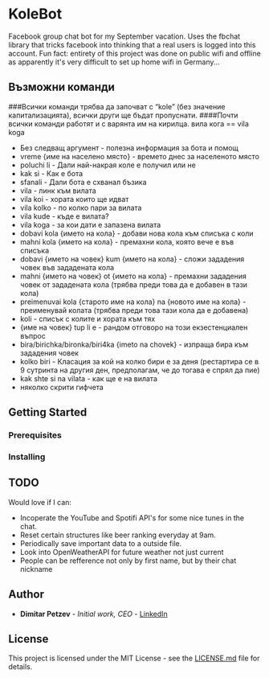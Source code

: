 # KoleBot

Facebook group chat bot for my September vacation. Uses the fbchat library that tricks facebook into thinking that a real users is logged into this account.  Fun fact: entirety of this project was done on public wifi and offline as apparently it's very difficult to set up home wifi in Germany... 

## Възможни команди
###Всички команди трябва да започват с “kole” (без значение капитализацията), всички други ще бъдат пропуснати. 
####Почти всички команди работят и с варянта им на кирилца. вила кога == vila koga 
* Без следващ аргумент - полезна информация за бота и помощ 
* vreme {име на населено място} - времето днес за населеното място
* poluchi li - Дали най-накрая коле е получил или не
* kak si - Как е бота
* sfanali - Дали бота е схванал бъзика
* vila - линк към вилата
* vila koi - хората които ще идват 
* vila kolko - по колко пари за вилата
* vila kude - къде е вилата?
* vila koga - за кои дати е запазена вилата
* dobavi kola {името на кола} - добави нова кола към списъка с коли
* mahni kola {името на кола} - премахни кола, която вече е във списъка
* dobavi {името на човек} kum {името на кола} - сложи зададения човек във зададената кола
* mahni {името на човек} ot {името на кола} - премахни зададения човек от зададената кола (трябва преди това да е добавен в тази кола)
* preimenuvai kola {старото име на кола} na {новото име на кола} - преименувай колата (трябва преди това тази кола да е добавена)
* koli - списък с колите и хората към тях
* {име на човек} tup li e - рандом отговоро на този екзестенциален въпрос
* bira/birichka/bironka/biri4ka {imeto na chovek} - изпраща бира към зададения човек
* kolko biri  - Класация за кой на колко бири е за деня (рестартира се в 9 сутринта на другия ден, предполагам, че до тогава е спрял да пие)
* kak shte si na vilata - как ще е на вилата
* няколко скрити гифчета

## Getting Started

### Prerequisites

### Installing

## TODO

Would love if I can:
* Incoperate the YouTube and Spotifi API's for some nice tunes in the chat. 
* Reset certain structures like beer ranking everyday at 9am. 
* Periodically save important data to a outside file.
* Look into OpenWeatherAPI for future weather not just current
* People can be refference not only by first name, but by their chat nickname

## Author
* **Dimitar Petzev** - *Initial work, CEO* -
[LinkedIn](https://linkedin.com/in/dimitar-petzev-a2b064194/)

## License

This project is licensed under the MIT License - see the [LICENSE.md](LICENSE.md) file for details.


